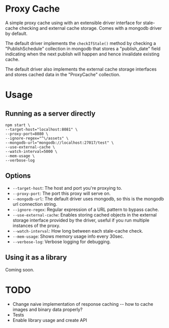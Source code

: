 # Proxy Cache

A simple proxy cache using with an extensible driver interface for stale-cache checking and external cache storage. Comes with a mongodb driver by default.

The default driver implements the `checkIfStale()` method by checking a "PublishSchedule" collection in mongodb that stores a "publish_date" field
indicating when the next publish will happen and hence invalidate existing cache.

 The default driver also implements the external cache storage interfaces and stores cached data in the "ProxyCache" collection.

# Usage

## Running as a server directly

    npm start \
    --target-host="localhost:8081" \
    --proxy-port=8080 \
    --ignore-regex="^\/assets" \
    --mongodb-url="mongodb://localhost:27017/test" \
    --use-external-cache \
    --watch-interval=5000 \
    --mem-usage \
    --verbose-log

## Options

- `--target-host`: The host and port you're proxying to.
- `--proxy-port`: The port this proxy will serve on.
- `--mongodb-url`: The default driver uses mongodb, so this is the mongodb url connection string.
- `--ignore-regex`: Regular expression of a URL pattern to bypass cache.
- `--use-external-cache`: Enables storing cached objects in the external storage interface provided by the driver, useful if you run multiple instances of the proxy.
- `--watch-interval`: How long between each stale-cache check.
- `--mem-usage`: Shows memory usage info every 30sec.
- `--verbose-log`: Verbose logging for debugging.

## Using it as a library

Coming soon.

# TODO

- Change naive implementation of response caching -- how to cache images and binary data properly?
- Tests
- Enable library usage and create API
